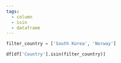 ```yaml
---
tags:
  - column
  - isin
  - dataframe
---
```



```python 
filter_country = ['South Korea', 'Norway']

df[df['Country'].isin(filter_country)]
```